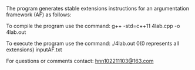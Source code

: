 The program generates  stable extensions  instructions for an argumentation framework (AF) as follows:

To compile the program use the command: g++ -std=c++11 4lab.cpp -o 4lab.out

To execute the program use the command: ./4lab.out 0(0 represents all extensions) inputAF.txt

For questions or comments contact: hnn102211103@163.com
